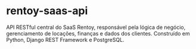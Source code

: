 # rentoy-saas-api
API RESTful central do SaaS Rentoy, responsável pela lógica de negócio, gerenciamento de locações, finanças e dados dos clientes. Construído em Python, Django REST Framework e PostgreSQL.
